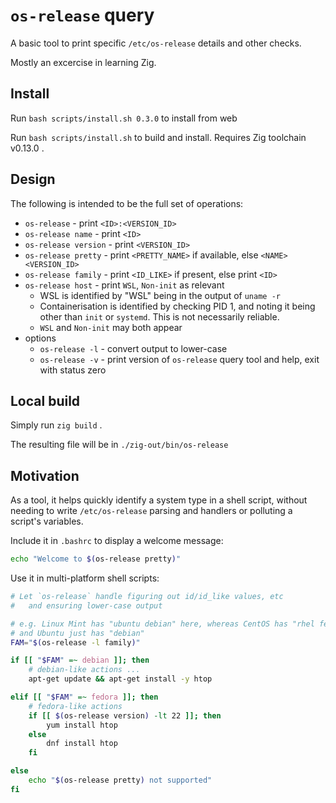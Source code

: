 # `os-release` query

A basic tool to print specific `/etc/os-release` details and other checks.

Mostly an excercise in learning Zig.

## Install

Run `bash scripts/install.sh 0.3.0` to install from web

Run `bash scripts/install.sh` to build and install. Requires Zig toolchain v0.13.0 .

## Design

The following is intended to be the full set of operations:

* `os-release` - print `<ID>:<VERSION_ID>`
* `os-release name` - print `<ID>`
* `os-release version` - print `<VERSION_ID>`
* `os-release pretty` - print `<PRETTY_NAME>` if available, else `<NAME> <VERSION_ID>`
* `os-release family` - print `<ID_LIKE>` if present, else print `<ID>`
* `os-release host` - print `WSL`, `Non-init` as relevant
    * WSL is identified by "WSL" being in the output of `uname -r`
    * Containerisation is identified by checking PID 1, and noting it being other than `init` or `systemd`. This is not necessarily reliable.
    * `WSL` and `Non-init` may both appear
* options
    * `os-release -l` - convert output to lower-case
    * `os-release -v` - print version of `os-release` query tool and help, exit with status zero

## Local build

Simply run `zig build` .

The resulting file will be in `./zig-out/bin/os-release`

## Motivation

As a tool, it helps quickly identify a system type in a shell script, without needing to write `/etc/os-release` parsing and handlers or polluting a script's variables.

Include it in `.bashrc` to display a welcome message:

```sh
echo "Welcome to $(os-release pretty)"
```

Use it in multi-platform shell scripts:

```sh
# Let `os-release` handle figuring out id/id_like values, etc
#   and ensuring lower-case output

# e.g. Linux Mint has "ubuntu debian" here, whereas CentOS has "rhel fedora" here
# and Ubuntu just has "debian"
FAM="$(os-release -l family)"

if [[ "$FAM" =~ debian ]]; then
    # debian-like actions ...
    apt-get update && apt-get install -y htop

elif [[ "$FAM" =~ fedora ]]; then
    # fedora-like actions
    if [[ $(os-release version) -lt 22 ]]; then
        yum install htop
    else
        dnf install htop
    fi

else
    echo "$(os-release pretty) not supported"
fi
```
